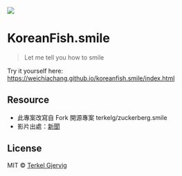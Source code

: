 ![](https://upload.cc/i1/2019/11/29/Nm4Eyh.png)

# KoreanFish.smile
> Let me tell you how to smile

Try it yourself here: https://weichiachang.github.io/koreanfish.smile/index.html

## Resource

- 此專案改寫自 Fork 開源專案 terkelg/zuckerberg.smile
- 影片出處：[新聞](https://www.youtube.com/watch?v=heFVTkYjyQA)

## License

MIT © [Terkel Gjervig](https://terkel.com)
